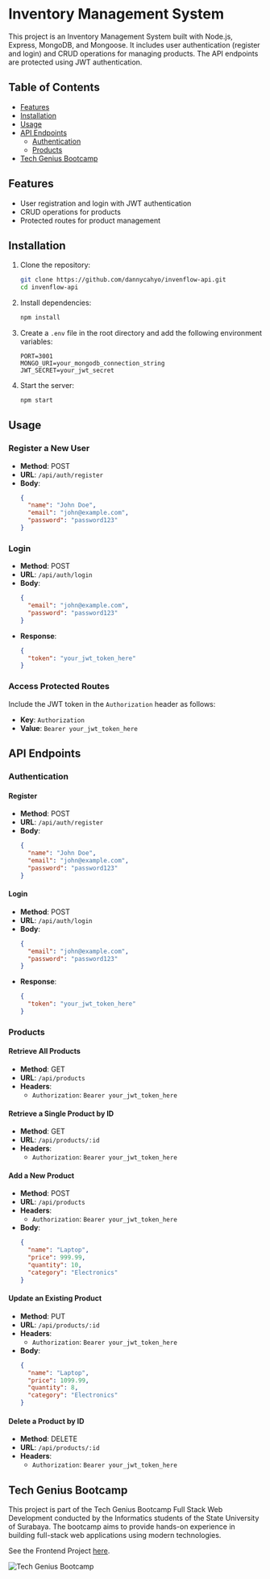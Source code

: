 # Inventory Management System

This project is an Inventory Management System built with Node.js, Express, MongoDB, and Mongoose. It includes user authentication (register and login) and CRUD operations for managing products. The API endpoints are protected using JWT authentication.

## Table of Contents

- [Features](#features)
- [Installation](#installation)
- [Usage](#usage)
- [API Endpoints](#api-endpoints)
  - [Authentication](#authentication)
  - [Products](#products)
- [Tech Genius Bootcamp](#tech-genius-bootcamp)

## Features

- User registration and login with JWT authentication
- CRUD operations for products
- Protected routes for product management

## Installation

1. Clone the repository:

   ```sh
   git clone https://github.com/dannycahyo/invenflow-api.git
   cd invenflow-api
   ```

2. Install dependencies:

   ```sh
   npm install
   ```

3. Create a `.env` file in the root directory and add the following environment variables:

   ```env
   PORT=3001
   MONGO_URI=your_mongodb_connection_string
   JWT_SECRET=your_jwt_secret
   ```

4. Start the server:
   ```sh
   npm start
   ```

## Usage

### Register a New User

- **Method**: POST
- **URL**: `/api/auth/register`
- **Body**:
  ```json
  {
    "name": "John Doe",
    "email": "john@example.com",
    "password": "password123"
  }
  ```

### Login

- **Method**: POST
- **URL**: `/api/auth/login`
- **Body**:
  ```json
  {
    "email": "john@example.com",
    "password": "password123"
  }
  ```
- **Response**:
  ```json
  {
    "token": "your_jwt_token_here"
  }
  ```

### Access Protected Routes

Include the JWT token in the `Authorization` header as follows:

- **Key**: `Authorization`
- **Value**: `Bearer your_jwt_token_here`

## API Endpoints

### Authentication

#### Register

- **Method**: POST
- **URL**: `/api/auth/register`
- **Body**:
  ```json
  {
    "name": "John Doe",
    "email": "john@example.com",
    "password": "password123"
  }
  ```

#### Login

- **Method**: POST
- **URL**: `/api/auth/login`
- **Body**:
  ```json
  {
    "email": "john@example.com",
    "password": "password123"
  }
  ```
- **Response**:
  ```json
  {
    "token": "your_jwt_token_here"
  }
  ```

### Products

#### Retrieve All Products

- **Method**: GET
- **URL**: `/api/products`
- **Headers**:
  - `Authorization`: `Bearer your_jwt_token_here`

#### Retrieve a Single Product by ID

- **Method**: GET
- **URL**: `/api/products/:id`
- **Headers**:
  - `Authorization`: `Bearer your_jwt_token_here`

#### Add a New Product

- **Method**: POST
- **URL**: `/api/products`
- **Headers**:
  - `Authorization`: `Bearer your_jwt_token_here`
- **Body**:
  ```json
  {
    "name": "Laptop",
    "price": 999.99,
    "quantity": 10,
    "category": "Electronics"
  }
  ```

#### Update an Existing Product

- **Method**: PUT
- **URL**: `/api/products/:id`
- **Headers**:
  - `Authorization`: `Bearer your_jwt_token_here`
- **Body**:
  ```json
  {
    "name": "Laptop",
    "price": 1099.99,
    "quantity": 8,
    "category": "Electronics"
  }
  ```

#### Delete a Product by ID

- **Method**: DELETE
- **URL**: `/api/products/:id`
- **Headers**:
  - `Authorization`: `Bearer your_jwt_token_here`


## Tech Genius Bootcamp

This project is part of the Tech Genius Bootcamp Full Stack Web Development conducted by the Informatics students of the State University of Surabaya. The bootcamp aims to provide hands-on experience in building full-stack web applications using modern technologies.

See the Frontend Project [here](https://github.com/dannycahyo/invenflow-ui).

![Tech Genius Bootcamp](./public/Tech_Genius_Bootcamp.PNG)
